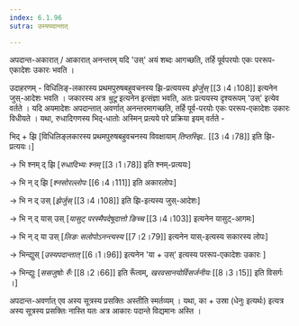 ```yaml
---
index: 6.1.96
sutra: उस्यपदान्तात्

---
```

अपदान्त-अकारात् / आकारात् अनन्तरम् यदि 'उस्' अयं शब्दः आगच्छति, तर्हि पूर्वपरयोः एकः पररूप-एकादेशः उकारः भवति ।



उदाहरणम् - विधिलिङ्-लकारस्य प्रथमपुरुषबहुवचनस्य झि-प्रत्ययस्य _झेर्जुस्_ [[3।4।108]] इत्यनेन जुस्-आदेशः भवति ।  जकारस्य अत्र _चुटू_ इत्यनेन इत्संज्ञा भवति, अतः प्रत्ययस्य दृश्यरूपम् 'उस्' इत्येव वर्तते । यदि अयमादेशः अपदान्तात्  अवर्णात् अनन्तरमागच्छति, तर्हि पूर्व-परयोः एकः पररूप-एकादेशः उकारः विधीयते । यथा, रुधादिगणस्य भिद्-धातोः अस्मिन् प्रत्यये परे प्रक्रिया इयम् वर्तते - 



भिद् + झि [विधिलिङ्लकारस्य  प्रथमपुरुषबहुवचनस्य विवक्षायाम् _तिप्तस्झि.._ [[3।4।78]] इति झि-प्रत्ययः।]

→ भि श्नम् द्  झि [_रुधादिभ्यः श्नम्_ [[3।1।78]] इति श्नम्-प्रत्ययः]

→ भि न् द् झि [_श्नसोरल्लोपः_ [[6।4।111]] इति अकारलोपः]

→ भि न द्  उस् [_झेर्जुस्_ [[3।4।108]] इति झि-इत्यस्य जुस्-आदेशः]

→ भि न् द् यास् उस् [_यासुट् परस्मैपदेषूदात्तो ङिच्च_ [[3।4।103]] इत्यनेन यासुट्-आगमः]

→ भि न् द् या उस् [_लिङः सलोपोऽनन्त्यस्य_ [[7।2।79]] इत्यनेन यास्-इत्यस्य सकारस्य लोपः]

→ भिन्द्युस् [_उस्यपदान्तात्_ [[6।1।96]] इत्यनेन 'या + उस्' इत्यस्य पररूप-एकादेशः उकारः ]

→ भिन्द्युः [_ससजुषोः रुँः_ [[8।2।66]] इति रूँत्वम्, _खरवसानयोर्विसर्जनीयः_ [[8।3।15]] इति विसर्गः ।]

                                                               

अपदान्त-अवर्णात् एव अस्य सूत्रस्य प्रसक्तिः अस्तीति स्मर्तव्यम् । यथा, का + उस्रा (धेनुः इत्यर्थः) इत्यत्र अस्य सूत्रस्य प्रसक्तिः नास्ति यतः अत्र आकारः पदान्ते विद्यमानः अस्ति ।

